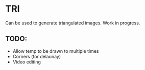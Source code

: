TRI
===

Can be used to generate triangulated images. Work in progress.

TODO:
-----

* Allow temp to be drawn to multiple times
* Corners (for delaunay)
* Video editing


